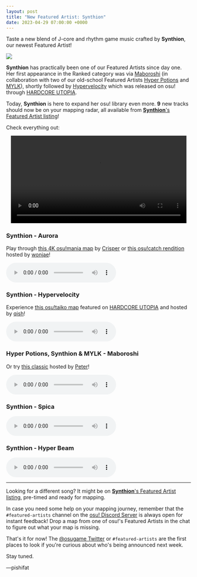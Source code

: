 ```yaml
---
layout: post
title: "New Featured Artist: Synthion"
date: 2023-04-29 07:00:00 +0000
---
```


Taste a new blend of J-core and rhythm game music crafted by **Synthion**, our newest Featured Artist!

![](https://assets.ppy.sh/artists/357/header.jpg)

**Synthion** has practically been one of our Featured Artists since day one. Her first appearance in the Ranked category was via [Maboroshi](https://osu.ppy.sh/beatmapsets/1175718#osu/2452216) (in collaboration with two of our old-school Featured Artists [Hyper Potions](https://osu.ppy.sh/beatmaps/artists/85) and [MYLK](https://osu.ppy.sh/beatmaps/artists/62)), shortly followed by [Hypervelocity](https://osu.ppy.sh/beatmapsets/1662973) which was released on osu! through [HARDCORE UTOPIA](https://osu.ppy.sh/beatmaps/artists/205). 

Today, **Synthion** is here to expand her osu! library even more. **9** new tracks should now be on your mapping radar, all available from [**Synthion**'s Featured Artist listing](https://osu.ppy.sh/beatmaps/artists/357)!

Check everything out:

<div align="center">
    <video width="95%" controls>
        <source src="https://assets.ppy.sh/artists/357/release_showcase.mp4" type="video/mp4" preload="none">
    </video>
</div>

### Synthion - Aurora

Play through [this 4K osu!mania map](https://osu.ppy.sh/beatmapsets/1726352) by [Crisper](https://osu.ppy.sh/users/16482505) or [this osu!catch rendition](https://osu.ppy.sh/beatmapsets/1290796) hosted by [wonjae](https://osu.ppy.sh/users/5032045)!

<audio controls>
    <source src="https://assets.ppy.sh/artists/357/Fairy%20Tale%2FSynthion%20-%20Aurora.mp3">
</audio>

### Synthion - Hypervelocity

Experience [this osu!taiko map](https://osu.ppy.sh/beatmapsets/1662973) featured on [HARDCORE UTOPIA](https://osu.ppy.sh/beatmaps/artists/205) and hosted by [qish](https://osu.ppy.sh/users/17050115)!

<audio controls>
    <source src="https://assets.ppy.sh/artists/205/HARDCORE%20UTOPIA%202%2FSynthion%20-%20Hypervelocity.mp3">
</audio>

### Hyper Potions, Synthion & MYLK - Maboroshi

Or try [this classic](https://osu.ppy.sh/beatmapsets/1175718) hosted by [Peter](https://osu.ppy.sh/users/8623835)!

<audio controls>
    <source src="https://assets.ppy.sh/artists/85/Songs/Hyper%20Potions%2C%20Synthion%20%26%20MYLK%20-%20Maboroshi.mp3">
</audio>

### Synthion - Spica

<audio controls>
    <source src="https://assets.ppy.sh/artists/357/Stardust%20EP%2FSynthion%20-%20Spica.mp3">
</audio>

### Synthion - Hyper Beam

<audio controls>
    <source src="https://assets.ppy.sh/artists/357/Hyper%20Beam%2FSynthion%20-%20Hyper%20Beam.mp3">
</audio>

---

Looking for a different song? It might be on [**Synthion**'s Featured Artist listing](https://osu.ppy.sh/beatmaps/artists/357), pre-timed and ready for mapping.

In case you need some help on your mapping journey, remember that the `#featured-artists` channel on the [osu! Discord Server](https://discord.gg/ppy) is always open for instant feedback! Drop a map from one of osu!'s Featured Artists in the chat to figure out what your map is missing.

That's it for now! The [@osugame Twitter](https://twitter.com/osugame) or `#featured-artists` are the first places to look if you're curious about who's being announced next week.

Stay tuned.

—pishifat
